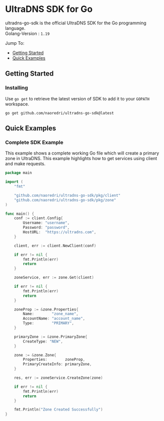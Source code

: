 # UltraDNS SDK for Go

ultradns-go-sdk is the official UltraDNS SDK for the Go programming language.<br/>
Golang-Version : `1.19`

Jump To:
* [Getting Started](#Getting-Started)
* [Quick Examples](#Quick-Examples)

## Getting Started

### Installing

Use `go get` to retrieve the latest version of SDK to add it to your `GOPATH` workspace.

	go get github.com/naoredri/ultradns-go-sdk@latest

## Quick Examples

### Complete SDK Example

This example shows a complete working Go file which will create a primary zone in UltraDNS.
This example highlights how to get services using client and make requests.

```go
package main

import (
	"fmt"

	"github.com/naoredri/ultradns-go-sdk/pkg/client"
	"github.com/naoredri/ultradns-go-sdk/pkg/zone"
)

func main() {
	conf := client.Config{
		Username: "username",
		Password: "password",
		HostURL:  "https://ultradns.com",
	}

	client, err := client.NewClient(conf)

	if err != nil {
		fmt.Println(err)
		return
	}

	zoneService, err := zone.Get(client)

	if err != nil {
		fmt.Println(err)
		return
	}

	zoneProp := &zone.Properties{
		Name:        "zone_name",
		AccountName: "account_name",
		Type:        "PRIMARY",
	}

	primaryZone := &zone.PrimaryZone{
		CreateType: "NEW",
	}

	zone := &zone.Zone{
		Properties:        zoneProp,
		PrimaryCreateInfo: primaryZone,
	}

	res, err := zoneService.CreateZone(zone)

	if err != nil {
		fmt.Println(err)
		return
	}

	fmt.Println("Zone Created Successfully")
}
```